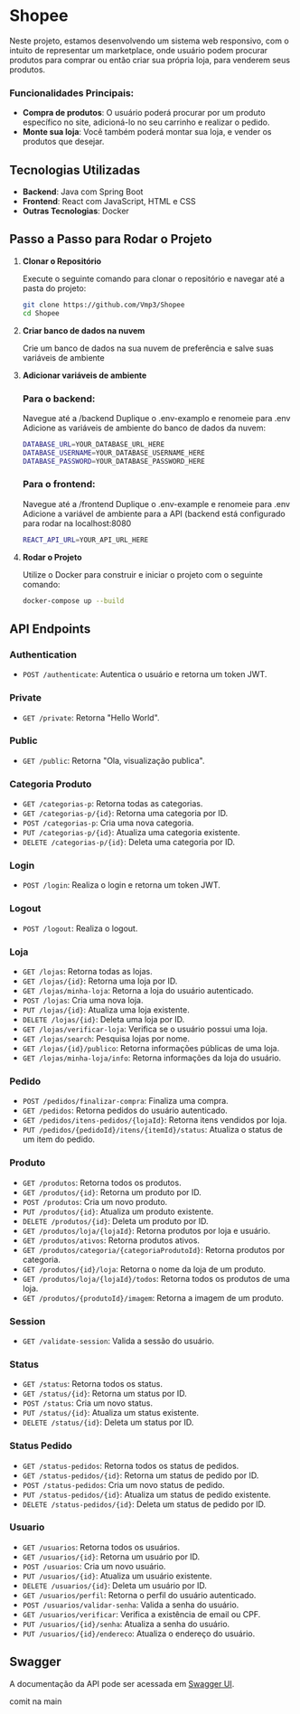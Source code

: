 # Shopee

Neste projeto, estamos desenvolvendo um sistema web responsivo, com o intuito de representar um marketplace, onde usuário podem procurar produtos para comprar ou então criar sua própria loja, para venderem seus produtos.


### Funcionalidades Principais:
- **Compra de produtos**: O usuário poderá procurar por um produto específico no site, adicioná-lo no seu carrinho e realizar o pedido.
- **Monte sua loja**: Você também poderá montar sua loja, e vender os produtos que desejar.

## Tecnologias Utilizadas

- **Backend**: Java com Spring Boot
- **Frontend**: React com JavaScript, HTML e CSS
- **Outras Tecnologias**: Docker

## Passo a Passo para Rodar o Projeto

1. **Clonar o Repositório**

   Execute o seguinte comando para clonar o repositório e navegar até a pasta do projeto:

   ```bash
   git clone https://github.com/Vmp3/Shopee
   cd Shopee
   ```

2. **Criar banco de dados na nuvem**

    Crie um banco de dados na sua nuvem de preferência e salve suas variáveis de ambiente

4.  **Adicionar variáveis de ambiente** 
  
    ### Para o backend:
    Navegue até a /backend
    Duplique o .env-examplo e renomeie para .env
    Adicione as variáveis de ambiente do banco de dados da nuvem:
    ```bash
    DATABASE_URL=YOUR_DATABASE_URL_HERE
    DATABASE_USERNAME=YOUR_DATABASE_USERNAME_HERE
    DATABASE_PASSWORD=YOUR_DATABASE_PASSWORD_HERE
    ```
    ### Para o frontend:
    Navegue até a /frontend
    Duplique o .env-example e renomeie para .env
    Adicione a variável de ambiente para a API (backend está configurado para rodar na localhost:8080
     ```bash
    REACT_API_URL=YOUR_API_URL_HERE
    ```
4. **Rodar o Projeto**

   Utilize o Docker para construir e iniciar o projeto com o seguinte comando:

   ```bash
   docker-compose up --build
   ```

## API Endpoints

### Authentication
- `POST /authenticate`: Autentica o usuário e retorna um token JWT.

### Private
- `GET /private`: Retorna "Hello World".

### Public
- `GET /public`: Retorna "Ola, visualização publica".

### Categoria Produto
- `GET /categorias-p`: Retorna todas as categorias.
- `GET /categorias-p/{id}`: Retorna uma categoria por ID.
- `POST /categorias-p`: Cria uma nova categoria.
- `PUT /categorias-p/{id}`: Atualiza uma categoria existente.
- `DELETE /categorias-p/{id}`: Deleta uma categoria por ID.

### Login
- `POST /login`: Realiza o login e retorna um token JWT.

### Logout
- `POST /logout`: Realiza o logout.

### Loja
- `GET /lojas`: Retorna todas as lojas.
- `GET /lojas/{id}`: Retorna uma loja por ID.
- `GET /lojas/minha-loja`: Retorna a loja do usuário autenticado.
- `POST /lojas`: Cria uma nova loja.
- `PUT /lojas/{id}`: Atualiza uma loja existente.
- `DELETE /lojas/{id}`: Deleta uma loja por ID.
- `GET /lojas/verificar-loja`: Verifica se o usuário possui uma loja.
- `GET /lojas/search`: Pesquisa lojas por nome.
- `GET /lojas/{id}/publico`: Retorna informações públicas de uma loja.
- `GET /lojas/minha-loja/info`: Retorna informações da loja do usuário.

### Pedido
- `POST /pedidos/finalizar-compra`: Finaliza uma compra.
- `GET /pedidos`: Retorna pedidos do usuário autenticado.
- `GET /pedidos/itens-pedidos/{lojaId}`: Retorna itens vendidos por loja.
- `PUT /pedidos/{pedidoId}/itens/{itemId}/status`: Atualiza o status de um item do pedido.

### Produto
- `GET /produtos`: Retorna todos os produtos.
- `GET /produtos/{id}`: Retorna um produto por ID.
- `POST /produtos`: Cria um novo produto.
- `PUT /produtos/{id}`: Atualiza um produto existente.
- `DELETE /produtos/{id}`: Deleta um produto por ID.
- `GET /produtos/loja/{lojaId}`: Retorna produtos por loja e usuário.
- `GET /produtos/ativos`: Retorna produtos ativos.
- `GET /produtos/categoria/{categoriaProdutoId}`: Retorna produtos por categoria.
- `GET /produtos/{id}/loja`: Retorna o nome da loja de um produto.
- `GET /produtos/loja/{lojaId}/todos`: Retorna todos os produtos de uma loja.
- `GET /produtos/{produtoId}/imagem`: Retorna a imagem de um produto.

### Session
- `GET /validate-session`: Valida a sessão do usuário.

### Status
- `GET /status`: Retorna todos os status.
- `GET /status/{id}`: Retorna um status por ID.
- `POST /status`: Cria um novo status.
- `PUT /status/{id}`: Atualiza um status existente.
- `DELETE /status/{id}`: Deleta um status por ID.

### Status Pedido
- `GET /status-pedidos`: Retorna todos os status de pedidos.
- `GET /status-pedidos/{id}`: Retorna um status de pedido por ID.
- `POST /status-pedidos`: Cria um novo status de pedido.
- `PUT /status-pedidos/{id}`: Atualiza um status de pedido existente.
- `DELETE /status-pedidos/{id}`: Deleta um status de pedido por ID.

### Usuario
- `GET /usuarios`: Retorna todos os usuários.
- `GET /usuarios/{id}`: Retorna um usuário por ID.
- `POST /usuarios`: Cria um novo usuário.
- `PUT /usuarios/{id}`: Atualiza um usuário existente.
- `DELETE /usuarios/{id}`: Deleta um usuário por ID.
- `GET /usuarios/perfil`: Retorna o perfil do usuário autenticado.
- `POST /usuarios/validar-senha`: Valida a senha do usuário.
- `GET /usuarios/verificar`: Verifica a existência de email ou CPF.
- `PUT /usuarios/{id}/senha`: Atualiza a senha do usuário.
- `PUT /usuarios/{id}/endereco`: Atualiza o endereço do usuário.

## Swagger
A documentação da API pode ser acessada em [Swagger UI](http://localhost:8080/swagger-ui.html).


comit na main
